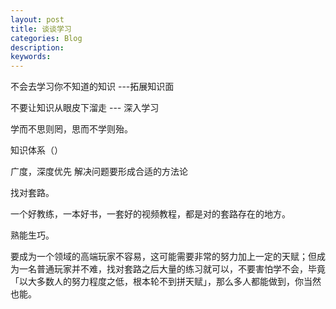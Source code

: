 ```yaml
---
layout: post
title: 谈谈学习
categories: Blog
description: 
keywords:
---
```


不会去学习你不知道的知识   ---拓展知识面

不要让知识从眼皮下溜走    --- 深入学习

学而不思则罔，思而不学则殆。


知识体系（）

广度，深度优先
解决问题要形成合适的方法论

找对套路。

一个好教练，一本好书，一套好的视频教程，都是对的套路存在的地方。

熟能生巧。

要成为一个领域的高端玩家不容易，这可能需要非常的努力加上一定的天赋；但成为一名普通玩家并不难，找对套路之后大量的练习就可以，不要害怕学不会，毕竟「以大多数人的努力程度之低，根本轮不到拼天赋」，那么多人都能做到，你当然也能。
